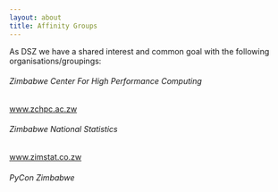 ```yaml
---
layout: about
title: Affinity Groups
---
```


As DSZ we have a shared interest and common goal with the following organisations/groupings:

###### Zimbabwe Center For High Performance Computing 

www.zchpc.ac.zw

###### Zimbabwe National Statistics

www.zimstat.co.zw

###### PyCon Zimbabwe



